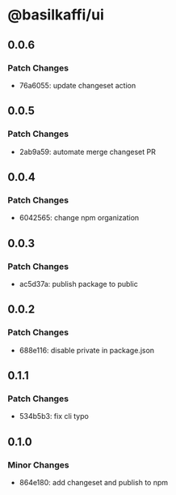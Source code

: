 # @basilkaffi/ui

## 0.0.6

### Patch Changes

- 76a6055: update changeset action

## 0.0.5

### Patch Changes

- 2ab9a59: automate merge changeset PR

## 0.0.4

### Patch Changes

- 6042565: change npm organization

## 0.0.3

### Patch Changes

- ac5d37a: publish package to public

## 0.0.2

### Patch Changes

- 688e116: disable private in package.json

## 0.1.1

### Patch Changes

- 534b5b3: fix cli typo

## 0.1.0

### Minor Changes

- 864e180: add changeset and publish to npm
